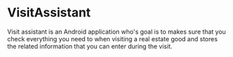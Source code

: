 # VisitAssistant
Visit assistant is an Android application who's goal is to makes sure that you check everything you need to when visiting a real estate good and stores the related information that you can enter during the visit.
